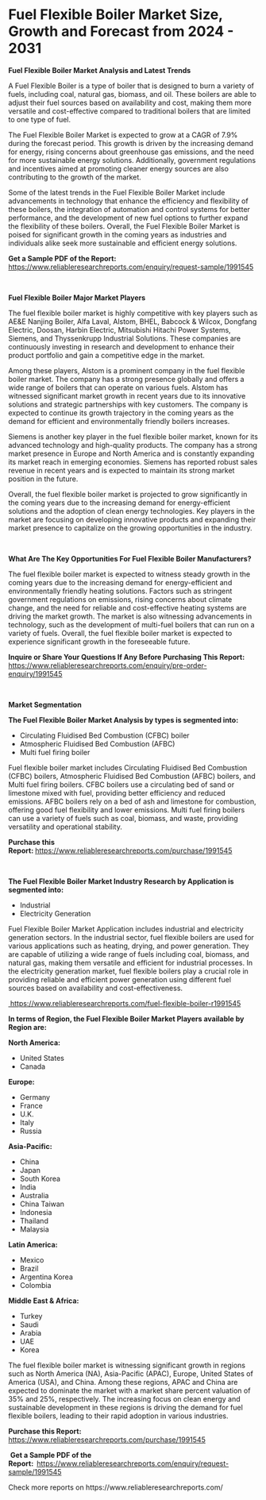 <p><h1>Fuel Flexible Boiler Market Size, Growth and Forecast from 2024 - 2031</h1></p><p><strong>Fuel Flexible Boiler Market Analysis and Latest Trends</strong></p>
<p><p>A Fuel Flexible Boiler is a type of boiler that is designed to burn a variety of fuels, including coal, natural gas, biomass, and oil. These boilers are able to adjust their fuel sources based on availability and cost, making them more versatile and cost-effective compared to traditional boilers that are limited to one type of fuel.</p><p>The Fuel Flexible Boiler Market is expected to grow at a CAGR of 7.9% during the forecast period. This growth is driven by the increasing demand for energy, rising concerns about greenhouse gas emissions, and the need for more sustainable energy solutions. Additionally, government regulations and incentives aimed at promoting cleaner energy sources are also contributing to the growth of the market.</p><p>Some of the latest trends in the Fuel Flexible Boiler Market include advancements in technology that enhance the efficiency and flexibility of these boilers, the integration of automation and control systems for better performance, and the development of new fuel options to further expand the flexibility of these boilers. Overall, the Fuel Flexible Boiler Market is poised for significant growth in the coming years as industries and individuals alike seek more sustainable and efficient energy solutions.</p></p>
<p><strong>Get a Sample PDF of the Report:&nbsp;</strong> <a href="https://www.reliableresearchreports.com/enquiry/request-sample/1991545">https://www.reliableresearchreports.com/enquiry/request-sample/1991545</a></p>
<p>&nbsp;</p>
<p><strong>Fuel Flexible Boiler Major Market Players</strong></p>
<p><p>The fuel flexible boiler market is highly competitive with key players such as AE&E Nanjing Boiler, Alfa Laval, Alstom, BHEL, Babcock & Wilcox, Dongfang Electric, Doosan, Harbin Electric, Mitsubishi Hitachi Power Systems, Siemens, and Thyssenkrupp Industrial Solutions. These companies are continuously investing in research and development to enhance their product portfolio and gain a competitive edge in the market.</p><p>Among these players, Alstom is a prominent company in the fuel flexible boiler market. The company has a strong presence globally and offers a wide range of boilers that can operate on various fuels. Alstom has witnessed significant market growth in recent years due to its innovative solutions and strategic partnerships with key customers. The company is expected to continue its growth trajectory in the coming years as the demand for efficient and environmentally friendly boilers increases.</p><p>Siemens is another key player in the fuel flexible boiler market, known for its advanced technology and high-quality products. The company has a strong market presence in Europe and North America and is constantly expanding its market reach in emerging economies. Siemens has reported robust sales revenue in recent years and is expected to maintain its strong market position in the future.</p><p>Overall, the fuel flexible boiler market is projected to grow significantly in the coming years due to the increasing demand for energy-efficient solutions and the adoption of clean energy technologies. Key players in the market are focusing on developing innovative products and expanding their market presence to capitalize on the growing opportunities in the industry.</p></p>
<p>&nbsp;</p>
<p><strong>What Are The Key Opportunities For Fuel Flexible Boiler Manufacturers?</strong></p>
<p><p>The fuel flexible boiler market is expected to witness steady growth in the coming years due to the increasing demand for energy-efficient and environmentally friendly heating solutions. Factors such as stringent government regulations on emissions, rising concerns about climate change, and the need for reliable and cost-effective heating systems are driving the market growth. The market is also witnessing advancements in technology, such as the development of multi-fuel boilers that can run on a variety of fuels. Overall, the fuel flexible boiler market is expected to experience significant growth in the foreseeable future.</p></p>
<p><strong>Inquire or Share Your Questions If Any Before Purchasing This Report:</strong> <a href="https://www.reliableresearchreports.com/enquiry/pre-order-enquiry/1991545">https://www.reliableresearchreports.com/enquiry/pre-order-enquiry/1991545</a></p>
<p>&nbsp;</p>
<p><strong>Market Segmentation</strong></p>
<p><strong>The Fuel Flexible Boiler Market Analysis by types is segmented into:</strong></p>
<p><ul><li>Circulating Fluidised Bed Combustion (CFBC) boiler</li><li>Atmospheric Fluidised Bed Combustion (AFBC)</li><li>Multi fuel firing boiler</li></ul></p>
<p><p>Fuel flexible boiler market includes Circulating Fluidised Bed Combustion (CFBC) boilers, Atmospheric Fluidised Bed Combustion (AFBC) boilers, and Multi fuel firing boilers. CFBC boilers use a circulating bed of sand or limestone mixed with fuel, providing better efficiency and reduced emissions. AFBC boilers rely on a bed of ash and limestone for combustion, offering good fuel flexibility and lower emissions. Multi fuel firing boilers can use a variety of fuels such as coal, biomass, and waste, providing versatility and operational stability.</p></p>
<p><strong>Purchase this Report:&nbsp;</strong><a href="https://www.reliableresearchreports.com/purchase/1991545">https://www.reliableresearchreports.com/purchase/1991545</a></p>
<p>&nbsp;</p>
<p><strong>The Fuel Flexible Boiler Market Industry Research by Application is segmented into:</strong></p>
<p><ul><li>Industrial</li><li>Electricity Generation</li></ul></p>
<p><p>Fuel Flexible Boiler Market Application includes industrial and electricity generation sectors. In the industrial sector, fuel flexible boilers are used for various applications such as heating, drying, and power generation. They are capable of utilizing a wide range of fuels including coal, biomass, and natural gas, making them versatile and efficient for industrial processes. In the electricity generation market, fuel flexible boilers play a crucial role in providing reliable and efficient power generation using different fuel sources based on availability and cost-effectiveness.</p></p>
<p><a href="https://www.reliableresearchreports.com/fuel-flexible-boiler-r1991545">&nbsp;https://www.reliableresearchreports.com/fuel-flexible-boiler-r1991545</a></p>
<p><strong>In terms of Region, the Fuel Flexible Boiler Market Players available by Region are:</strong></p>
<p>
    <p> <strong> North America: </strong>
        <ul>
            <li>United States</li>
            <li>Canada</li>
        </ul>
        </p> 
    <p> <strong> Europe: </strong>
        <ul>
            <li>Germany</li>
            <li>France</li>
            <li>U.K.</li>
            <li>Italy</li>
            <li>Russia</li>
        </ul>
        </p> 
    <p> <strong> Asia-Pacific: </strong>
        <ul>
            <li>China</li>
            <li>Japan</li>
            <li>South Korea</li>
            <li>India</li>
            <li>Australia</li>
            <li>China Taiwan</li>
            <li>Indonesia</li>
            <li>Thailand</li>
            <li>Malaysia</li>
        </ul>
        </p> 
    <p> <strong> Latin America: </strong>
        <ul>
            <li>Mexico</li>
            <li>Brazil</li>
            <li>Argentina Korea</li>
            <li>Colombia</li>
        </ul>
        </p> 
    <p> <strong> Middle East & Africa: </strong>
        <ul>
            <li>Turkey</li>
            <li>Saudi</li>
            <li>Arabia</li>
            <li>UAE</li>
            <li>Korea</li>
        </ul>
    </p>
    </p>
<p><p>The fuel flexible boiler market is witnessing significant growth in regions such as North America (NA), Asia-Pacific (APAC), Europe, United States of America (USA), and China. Among these regions, APAC and China are expected to dominate the market with a market share percent valuation of 35% and 25%, respectively. The increasing focus on clean energy and sustainable development in these regions is driving the demand for fuel flexible boilers, leading to their rapid adoption in various industries.</p></p>
<p><strong>Purchase this Report: </strong><a href="https://www.reliableresearchreports.com/purchase/1991545">https://www.reliableresearchreports.com/purchase/1991545</a></p>
<p>&nbsp;<strong>Get a Sample PDF of the Report:&nbsp;&nbsp;</strong><a href="https://www.reliableresearchreports.com/enquiry/request-sample/1991545">https://www.reliableresearchreports.com/enquiry/request-sample/1991545</a></p>
<p><strong></strong></p>
<p>Check more reports on https://www.reliableresearchreports.com/</p>
